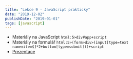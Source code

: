 ```yaml
---
title: "Lekce 9 - JavaScript prakticky"
date: "2019-12-02"
publishDate: "2019-01-01"
tags: [javascript]
---
```


- Materiály na JavaScript `html:5>div#app+script`
- Materiály na formulář `html:5>(form>div>(input[type=text name=item$]*2+button[type=submit]))+script`
- [Prezentace](/prezentace/prezentace9.html)
